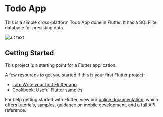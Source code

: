 # Todo App

This is a simple cross-platform Todo App done in Flutter.
It has a SQLFlite database for presisting data.

![alt text](https://cdn.pixabay.com/photo/2016/03/31/19/50/checklist-1295319_960_720.png)

## Getting Started

This project is a starting point for a Flutter application.

A few resources to get you started if this is your first Flutter project:

- [Lab: Write your first Flutter app](https://flutter.io/docs/get-started/codelab)
- [Cookbook: Useful Flutter samples](https://flutter.io/docs/cookbook)

For help getting started with Flutter, view our 
[online documentation](https://flutter.io/docs), which offers tutorials, 
samples, guidance on mobile development, and a full API reference.
